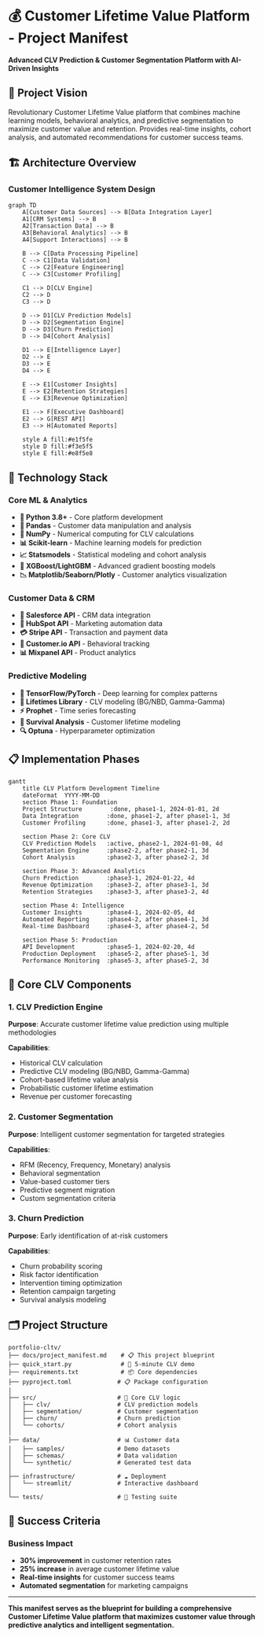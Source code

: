 # 💰 Customer Lifetime Value Platform - Project Manifest

**Advanced CLV Prediction & Customer Segmentation Platform with AI-Driven Insights**

## 🎯 Project Vision

Revolutionary Customer Lifetime Value platform that combines machine learning models, behavioral analytics, and predictive segmentation to maximize customer value and retention. Provides real-time insights, cohort analysis, and automated recommendations for customer success teams.

## 🏗️ Architecture Overview

### **Customer Intelligence System Design**

```mermaid
graph TD
    A[Customer Data Sources] --> B[Data Integration Layer]
    A1[CRM Systems] --> B
    A2[Transaction Data] --> B
    A3[Behavioral Analytics] --> B
    A4[Support Interactions] --> B
    
    B --> C[Data Processing Pipeline]
    C --> C1[Data Validation]
    C --> C2[Feature Engineering]
    C --> C3[Customer Profiling]
    
    C1 --> D[CLV Engine]
    C2 --> D
    C3 --> D
    
    D --> D1[CLV Prediction Models]
    D --> D2[Segmentation Engine]
    D --> D3[Churn Prediction]
    D --> D4[Cohort Analysis]
    
    D1 --> E[Intelligence Layer]
    D2 --> E
    D3 --> E
    D4 --> E
    
    E --> E1[Customer Insights]
    E --> E2[Retention Strategies]
    E --> E3[Revenue Optimization]
    
    E1 --> F[Executive Dashboard]
    E2 --> G[REST API]
    E3 --> H[Automated Reports]
    
    style A fill:#e1f5fe
    style D fill:#f3e5f5
    style E fill:#e8f5e8
```

## 🚀 Technology Stack

### **Core ML & Analytics**
- **🐍 Python 3.8+** - Core platform development
- **🐼 Pandas** - Customer data manipulation and analysis
- **🔢 NumPy** - Numerical computing for CLV calculations
- **📊 Scikit-learn** - Machine learning models for prediction
- **📈 Statsmodels** - Statistical modeling and cohort analysis
- **🎯 XGBoost/LightGBM** - Advanced gradient boosting models
- **📉 Matplotlib/Seaborn/Plotly** - Customer analytics visualization

### **Customer Data & CRM**
- **🏪 Salesforce API** - CRM data integration
- **📧 HubSpot API** - Marketing automation data
- **💳 Stripe API** - Transaction and payment data
- **📱 Customer.io API** - Behavioral tracking
- **📊 Mixpanel API** - Product analytics

### **Predictive Modeling**
- **🧠 TensorFlow/PyTorch** - Deep learning for complex patterns
- **🔬 Lifetimes Library** - CLV modeling (BG/NBD, Gamma-Gamma)
- **⚡ Prophet** - Time series forecasting
- **🎲 Survival Analysis** - Customer lifetime modeling
- **🔍 Optuna** - Hyperparameter optimization

## 📋 Implementation Phases

```mermaid
gantt
    title CLV Platform Development Timeline
    dateFormat  YYYY-MM-DD
    section Phase 1: Foundation
    Project Structure        :done, phase1-1, 2024-01-01, 2d
    Data Integration        :done, phase1-2, after phase1-1, 3d
    Customer Profiling      :done, phase1-3, after phase1-2, 2d
    
    section Phase 2: Core CLV
    CLV Prediction Models   :active, phase2-1, 2024-01-08, 4d
    Segmentation Engine     :phase2-2, after phase2-1, 3d
    Cohort Analysis         :phase2-3, after phase2-2, 3d
    
    section Phase 3: Advanced Analytics
    Churn Prediction        :phase3-1, 2024-01-22, 4d
    Revenue Optimization    :phase3-2, after phase3-1, 3d
    Retention Strategies    :phase3-3, after phase3-2, 4d
    
    section Phase 4: Intelligence
    Customer Insights       :phase4-1, 2024-02-05, 4d
    Automated Reporting     :phase4-2, after phase4-1, 3d
    Real-time Dashboard     :phase4-3, after phase4-2, 5d
    
    section Phase 5: Production
    API Development         :phase5-1, 2024-02-20, 4d
    Production Deployment   :phase5-2, after phase5-1, 3d
    Performance Monitoring  :phase5-3, after phase5-2, 3d
```

## 🎯 Core CLV Components

### **1. CLV Prediction Engine**
**Purpose**: Accurate customer lifetime value prediction using multiple methodologies

**Capabilities**:
- Historical CLV calculation
- Predictive CLV modeling (BG/NBD, Gamma-Gamma)
- Cohort-based lifetime value analysis
- Probabilistic customer lifetime estimation
- Revenue per customer forecasting

### **2. Customer Segmentation**
**Purpose**: Intelligent customer segmentation for targeted strategies

**Capabilities**:
- RFM (Recency, Frequency, Monetary) analysis
- Behavioral segmentation
- Value-based customer tiers
- Predictive segment migration
- Custom segmentation criteria

### **3. Churn Prediction**
**Purpose**: Early identification of at-risk customers

**Capabilities**:
- Churn probability scoring
- Risk factor identification
- Intervention timing optimization
- Retention campaign targeting
- Survival analysis modeling

## 🗂️ Project Structure

```
portfolio-cltv/
├── docs/project_manifest.md    # 📋 This project blueprint
├── quick_start.py              # 🚀 5-minute CLV demo
├── requirements.txt            # 📦 Core dependencies
├── pyproject.toml             # 📋 Package configuration
│
├── src/                       # 🔧 Core CLV logic
│   ├── clv/                   # CLV prediction models
│   ├── segmentation/          # Customer segmentation
│   ├── churn/                 # Churn prediction
│   └── cohorts/               # Cohort analysis
│
├── data/                      # 📊 Customer data
│   ├── samples/               # Demo datasets
│   ├── schemas/               # Data validation
│   └── synthetic/             # Generated test data
│
├── infrastructure/            # ☁️ Deployment
│   └── streamlit/             # Interactive dashboard
│
└── tests/                     # 🧪 Testing suite
```

## 🎯 Success Criteria

### **Business Impact**
- **30% improvement** in customer retention rates
- **25% increase** in average customer lifetime value
- **Real-time insights** for customer success teams
- **Automated segmentation** for marketing campaigns

---

**This manifest serves as the blueprint for building a comprehensive Customer Lifetime Value platform that maximizes customer value through predictive analytics and intelligent segmentation.**